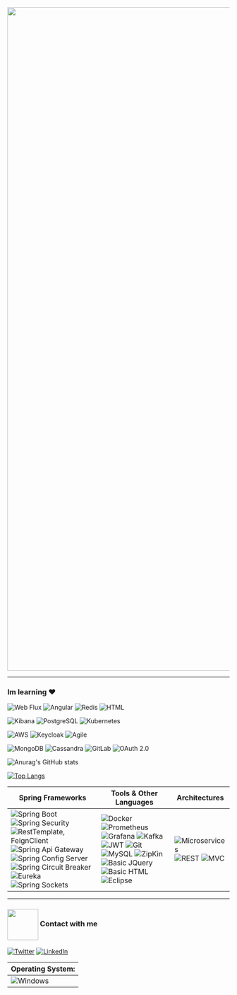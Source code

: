 <img align="center" width="1500" src="https://thumbs.gfycat.com/TartThreadbareChinchilla-size_restricted.gif" />

----------------------

### Im learning ♥  
![Web Flux](https://img.shields.io/badge/WebFlux-6DB33F?style=for-the-badge&logo=Spring&logoColor=black) 
![Angular](https://img.shields.io/badge/Angular-white?style=for-the-badge&logo=Angular&logoColor=DC2B00) 
![Redis](https://img.shields.io/badge/Redis-black?style=for-the-badge&logo=redis&logoColor=D5540F) 
![HTML](https://img.shields.io/badge/HTML-E34F26?logo=HTML5&logoColor=white&style=for-the-badge)

![Kibana](https://img.shields.io/badge/Kibana-white?style=for-the-badge&logo=Kibana&logoColor=F76FB1) 
![PostgreSQL](https://img.shields.io/badge/PostgreSQL-6284A7?style=for-the-badge&logo=postgresql&logoColor=white) 
![Kubernetes](https://img.shields.io/badge/Kubernetes-white?style=for-the-badge&logo=Kubernetes&logoColor=blue) 

![AWS](https://img.shields.io/badge/AWS-black?style=for-the-badge&logo=Amazon%20AWS&logoColor=yellow) 
![Keycloak](https://img.shields.io/badge/Keycloak-6DB33F?style=for-the-badge&logo=Springsecurity&logoColor=black) 
![Agile](https://img.shields.io/badge/Agile%20Architecture-white?style=for-the-badge) 

![MongoDB](https://img.shields.io/badge/MongoDb-white?style=for-the-badge&logo=MongoDb&logoColor=gren) 
![Cassandra](https://img.shields.io/badge/Cassandra-E1E1E1?style=for-the-badge&logo=apachecassandra&logoColor=blue) 
![GitLab](https://img.shields.io/badge/GitLab-black?style=for-the-badge&logo=GitLab&logoColor=orange) 
![OAuth 2.0](https://img.shields.io/badge/OAuth%202.0-black?style=for-the-badge) 

![Anurag's GitHub stats](https://github-readme-stats.vercel.app/api?username=CsarNarciso&hide=reviews,discussions_started,discussions_answered,prs_merged,prs_merged_percentage&show_icons=true&theme=midnight-purple)

[![Top Langs](https://github-readme-stats.vercel.app/api/top-langs/?username=CsarNarciso&layout=pie&theme=maroongold)](https://github.com/anuraghazra/github-readme-stats)


| Spring Frameworks | Tools & Other Languages | Architectures | 
|-|-|-|
| ![Spring Boot](https://img.shields.io/badge/Spring%20Boot-6DB33F?logo=Spring%20Boot&logoColor=black&style=for-the-badge) ![Spring Security](https://img.shields.io/badge/Spring%20Security-black?logo=Spring%20Security&logoColor=6DB33F&style=for-the-badge) ![RestTemplate, FeignClient](https://img.shields.io/badge/RestTemplate,%20FeignClient%20-white?style=for-the-badge&logo=Spring&logoColor=6DB33F) ![Spring Api Gateway](https://img.shields.io/badge/Api%20Gateway-6DB33F?style=for-the-badge&logo=Spring&logoColor=black) ![Spring Config Server](https://img.shields.io/badge/Config%20Server-6DB33F?style=for-the-badge&logo=Spring&logoColor=black) ![Spring Circuit Breaker](https://img.shields.io/badge/Circuit%20Breaker-6DB33F?style=for-the-badge&logo=Spring&logoColor=black) ![Eureka](https://img.shields.io/badge/Eureka-6DB33F?style=for-the-badge&logo=Spring&logoColor=black) ![Spring Sockets](https://img.shields.io/badge/Sockets-black?logo=Spring%20Boot&logoColor=6DB33F&style=for-the-badge) | ![Docker](https://img.shields.io/badge/Docker-white?style=for-the-badge&logo=docker&logoColor=4DB1E0) ![Prometheus](https://img.shields.io/badge/Prometheus-white?style=for-the-badge&logo=Prometheus&logoColor=orange) ![Grafana](https://img.shields.io/badge/Grafana-white?style=for-the-badge&logo=Grafana&logoColor=orange) ![Kafka](https://img.shields.io/badge/Apache%20Kafka-white?style=for-the-badge&logo=Apache%20Kafka&logoColor=black) ![JWT](https://img.shields.io/badge/JWT-black?style=for-the-badge&logo=JSON%20Web%20Tokens&logoColor=FD3456) ![Git](http://img.shields.io/badge/Git-F1502F?style=for-the-badge&logo=Git&logoColor=white) ![MySQL](https://img.shields.io/badge/MySQL-4479A1?style=for-the-badge&logo=mysql&logoColor=white) ![ZipKin](https://img.shields.io/badge/ZipKin-black?style=for-the-badge) ![Basic JQuery](https://img.shields.io/badge/Basic%20JQuery-white?logo=JQuery&logoColor=0769AD&style=for-the-badge) ![Basic HTML](https://img.shields.io/badge/Basic%20HTML-E34F26?logo=HTML5&logoColor=white&style=for-the-badge) ![Eclipse](https://img.shields.io/badge/Eclipse%20IDE-2C2255?logo=Eclipse-IDE&logoColor=orange&style=for-the-badge) | ![Microservices](https://img.shields.io/badge/Microservices-00B9FF?style=for-the-badge) ![REST](https://img.shields.io/badge/Rest%20Api-black?style=for-the-badge) ![MVC](https://img.shields.io/badge/MVC-FF0000?style=for-the-badge) | 



----------------------

### <img align="center" width="70" src="https://i.pinimg.com/originals/0d/c9/68/0dc968448592a7d533096b74c263cc40.gif" /> Contact with me

<a href="https://mail.google.com/mail/u/0/?fs=1&tf=cm&source=mailto&to=cesarpazol1029@gmail.com" target="_blank"><img alt="Twitter" src="https://img.shields.io/badge/Gmail-D14836?style=for-the-badge&logo=gmail&logoColor=white" /></a>
<a href="https://www.linkedin.com/in/cesar-pozol-narciso-b48727180/" target="_blank"><img alt="LinkedIn" src="https://img.shields.io/badge/linkedin-%230077B5.svg?&style=for-the-badge&logo=linkedin&logoColor=white" /></a>

| Operating System: | 
|-| 
| ![Windows](https://img.shields.io/badge/Windows-0078D6?style=for-the-badge&logo=windows&logoColor=3D03A7) |

